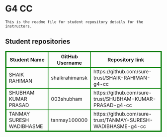 # G4 CC
    This is the readme file for student repository details for the instructors.
## Student repositories 
<table style="border : 2px solid green; width:100%;">
<tr >
<th style="border : 2px solid green;">Student Name</th>
<th style="border : 2px solid green;">GitHub Username</th>
<th style="border : 2px solid green;">Repository link</th>
</tr>
<tr style="border : 2px solid green;">
<td style="border : 2px solid green;">SHAIK RAHIMAN</td> 

<td style="border : 2px solid green;">shaikrahimansk</td> 

<td style="border : 2px solid green;">https://github.com/sure-trust/SHAIK-RAHIMAN-g4-cc</td> 
</tr>

<tr style="border : 2px solid green;">
<td style="border : 2px solid green;">SHUBHAM KUMAR PRASAD</td> 

<td style="border : 2px solid green;">003shubham</td> 

<td style="border : 2px solid green;">https://github.com/sure-trust/SHUBHAM-KUMAR-PRASAD-g4-cc</td> 
</tr>

<tr style="border : 2px solid green;">
<td style="border : 2px solid green;">TANMAY SURESH WADIBHASME</td> 

<td style="border : 2px solid green;">tanmay100000</td> 

<td style="border : 2px solid green;">https://github.com/sure-trust/TANMAY-SURESH-WADIBHASME-g4-cc</td> 
</tr>
